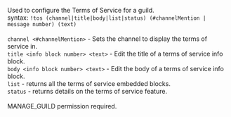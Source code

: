 Used to configure the Terms of Service for a guild.<br />
syntax: `!tos (channel|title|body|list|status) (#channelMention | message number) (text)`<br />
<br />
`channel <#channelMention>` - Sets the channel to display the terms of service in.<br />
`title <info block number> <text>` - Edit the title of a terms of service info block.<br />
`body <info block number> <text>` - Edit the body of a terms of service info block.<br />
`list` - returns all the terms of service embedded blocks.<br />
`status` - returns details on the terms of service feature.<br />
<br />
MANAGE_GUILD permission required.